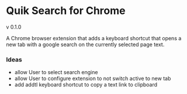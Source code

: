 # Quik Search for Chrome
v 0.1.0

A Chrome browser extension that adds a keyboard shortcut that opens a new tab with a google search on the currently selected page text.

### Ideas
- allow User to select search engine
- allow User to configure extension to not switch active to new tab
- add addtl keyboard shortcut to copy a text link to clipboard

